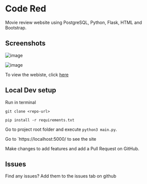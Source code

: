# Code Red
Movie review website using PostgreSQL, Python, Flask, HTML and Bootstrap.

## Screenshots
![image](img1.png)

![image](img2.png)

To view the webiste, click [here](https://code-red-25.herokuapp.com/)

## Local Dev setup

Run in terminal 
```
git clone <repo-url>

pip install -r requirements.txt
```
Go to project root folder and execute `python3 main.py`.

Go to `https://localhost:5000/ to see the site

Make changes to add features and add a Pull Request on GitHub.

## Issues

Find any issues? Add them to the issues tab on github
